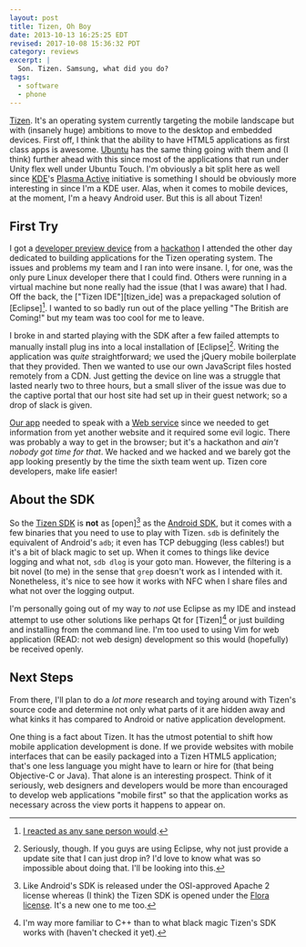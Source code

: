 ```yaml
---
layout: post
title: Tizen, Oh Boy
date: 2013-10-13 16:25:25 EDT
revised: 2017-10-08 15:36:32 PDT
category: reviews
excerpt: |
  Son. Tizen. Samsung, what did you do?
tags:
  - software
  - phone
---
```


[Tizen][]. It's an operating system currently targeting the mobile landscape
but with (insanely huge) ambitions to move to the desktop and embedded
devices. First off, I think that the ability to have HTML5 applications as
first class apps is awesome. [Ubuntu][] has the same thing going with them and
(I think) further ahead with this since most of the applications that run
under Unity flex well under Ubuntu Touch. I'm obviously a bit split here as
well since [KDE][]'s [Plasma Active][] initiative is something I should be
obviously more interesting in since I'm a KDE user. Alas, when it comes to
mobile devices, at the moment, I'm a heavy Android user. But this is all about
Tizen!

## First Try
I got a [developer preview device][device] from a [hackathon][] I attended the other day
dedicated to building applications for the Tizen operating system. The issues
and problems my team and I ran into were insane. I, for one, was the only pure
Linux developer there that I could find. Others were running in a virtual
machine but none really had the issue (that I was aware) that I had. Off the
back, the ["Tizen IDE"][tizen_ide] was a prepackaged solution of [Eclipse][^1].
I wanted to so badly run out of the place yelling "The British are Coming!"
but my team was too cool for me to leave.

I broke in and started playing with the SDK after a few failed attempts to
manually install plug ins into a local installation of [Eclipse][^2]. Writing
the application was *quite* straightforward; we used the jQuery mobile boilerplate
that they provided. Then we wanted to use our own JavaScript files hosted
remotely from a CDN. Just getting the device on line was a struggle that
lasted nearly two to three hours, but a small sliver of the issue was due to
the captive portal that our host site had set up in their guest network; so a
drop of slack is given.

[Our app](https://github.com/jalcine/StuffApp) needed to speak with a [Web
service](https://github.com/jalcine/stuffappservice) since we needed to get
information from yet another website and it required some evil logic. There
was probably a way to get in the browser; but it's a hackathon and *ain't
nobody got time for that*. We hacked and we hacked and we barely got the app
looking presently by the time the sixth team went up. Tizen core developers,
make life easier!

## About the SDK
So the [Tizen SDK][] is **not** as [open][^3] as the [Android SDK][], but it
comes with a few binaries that you need to use to play with Tizen. `sdb` is
definitely the equivalent of Android's `adb`; it even has TCP debugging (less
cables!) but it's a bit of black magic to set up. When it comes to things like
device logging and what not, `sdb dlog` is your goto man. However, the
filtering is a bit novel (to me) in the sense that `grep` doesn't work as I
intended with it. Nonetheless, it's nice to see how it works with NFC when I
share files and what not over the logging output.

I'm personally going out of my way to *not* use Eclipse as my IDE and instead
attempt to use other solutions like perhaps Qt for [Tizen][^4] or just building
and installing from the command line. I'm too used to using Vim for web
application (READ: not web design) development so this would (hopefully) be
received openly.

## Next Steps

From there, I'll plan to do a *lot more* research and toying around with
Tizen's source code and determine not only what parts of it are hidden away
and what kinks it has compared to Android or native application development.

One thing is a fact about Tizen. It has the utmost potential to shift how
mobile application development is done. If we provide websites with mobile
interfaces that can be easily packaged into a Tizen HTML5 application; that's
one less language you might have to learn or hire for (that being Objective-C
or Java). That alone is an interesting prospect. Think of it seriously, web
designers and developers would be more than encouraged to develop web
applications "mobile first" so that the application works as necessary across
the view ports it happens to appear on.

[tizen]: http://tizen.org
[ubuntu]: http://ubuntu.com
[kde]: http://kde.org
[Plasma Active]: http://plasma-active.org/
[device]: http://instagram.com/p/fZYd74HPpo/
[hackathon]: http://agenda.bemyapp.com/events/view/united-states/new-york/huge/tizen-devlab-and-hack-in-new-york
[Tizen IDE]: https://developer.tizen.org/help/index.jsp?topic=%2Forg.tizen.gettingstarted%2Fhtml%2Fdev_env%2Fide_views.htm
[Tizen SDK]: https://developer.tizen.org/downloads/tizen-sdk
[Android SDK]: https://developer.android.com/sdk/
[^1]: [I reacted as any sane person would](http://nooooooooooooooo.com/).
[^2]: Seriously, though. If you guys are using Eclipse, why not just provide a update site that I can just drop in? I'd love to know what was so impossible about doing that. I'll be looking into this.
[^3]: Like Android's SDK is released under the OSI-approved Apache 2 license whereas (I think) the Tizen SDK is opened under the [Flora license](floralicense.org/license). It's a new one to me too.
[^4]: I'm way more familiar to C++ than to what black magic Tizen's SDK works with (haven't checked it yet).
